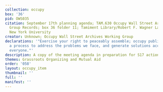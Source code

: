 ```yaml
---
collection: occupy
box: '36'
pid: OWS035
citation: September 17th planning agenda; TAM.630 Occupy Wall Street Archives Working
  Group Records; box 36 folder 11; Tamiment Library/Robert F. Wagner Labor Archives,
  New York University
creator: Unknown; Occupy Wall Street Archives Working Group
declarations: '"Exercise your right to peaceably assemble; occupy public space;  create
  a process to address the problems we face, and generate solutions accessible to
  everyone."'
description: A copy of the meeting agenda in preparation for S17 actions
themes: Grassroots Organizing and Mutual Aid
order: '058'
layout: occupy_item
thumbnail: ''
full: ''
manifest: ''
---
```

